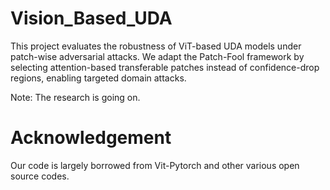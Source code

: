# Vision_Based_UDA

This project evaluates the robustness of ViT-based UDA models under patch-wise adversarial attacks. We adapt the Patch-Fool framework by selecting attention-based transferable patches instead of confidence-drop regions, enabling targeted domain attacks.

Note: The research is going on. 

# Acknowledgement

Our code is largely borrowed from Vit-Pytorch and other various open source codes.
